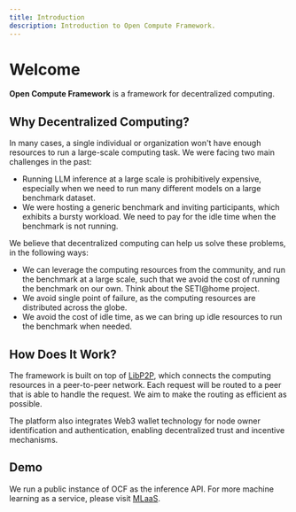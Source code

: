 ```yaml
---
title: Introduction
description: Introduction to Open Compute Framework.
---
```


# Welcome

**Open Compute Framework** is a framework for decentralized computing. 

## Why Decentralized Computing?

In many cases, a single individual or organization won't have enough resources to run a large-scale computing task. We were facing two main challenges in the past:

* Running LLM inference at a large scale is prohibitively expensive, especially when we need to run many different models on a large benchmark dataset.
* We were hosting a generic benchmark and inviting participants, which exhibits a bursty workload. We need to pay for the idle time when the benchmark is not running.

We believe that decentralized computing can help us solve these problems, in the following ways:

* We can leverage the computing resources from the community, and run the benchmark at a large scale, such that we avoid the cost of running the benchmark on our own. Think about the SETI@home project.
* We avoid single point of failure, as the computing resources are distributed across the globe.
* We avoid the cost of idle time, as we can bring up idle resources to run the benchmark when needed.

## How Does It Work?

The framework is built on top of [LibP2P](https://libp2p.io/), which connects the computing resources in a peer-to-peer network. Each request will be routed to a peer that is able to handle the request. We aim to make the routing as efficient as possible.

The platform also integrates Web3 wallet technology for node owner identification and authentication, enabling decentralized trust and incentive mechanisms.

## Demo

We run a public instance of OCF as the inference API. For more machine learning as a service, please visit [MLaaS](/guides/ml_inference/).